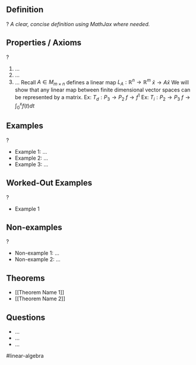 
## Definition
?
*A clear, concise definition using MathJax where needed.*

## Properties / Axioms
?
1. ...
2. ...
3. ...
Recall $A \in M_{m \times n}$ defines a linear map $L_{A}: \mathbb{R}^n \to \mathbb{R}^m$
$\bar{x} \to A \bar{x}$
We will show that any linear map between finite dimensional vector spaces can be represented by a matrix.
Ex: $T_{d}: P_{3} \to P_{2}$
	$f \to f^1$
Ex: $T_{i}: P_{2} \to P_{3}$
	$f \to \int_{0}^x{f(t)dt}$

## Examples
?
- Example 1: ...
‎ 
- Example 2: ...
‎ 
- Example 3: ...

## Worked-Out Examples
?
- Example 1

## Non-examples
?
- Non-example 1: ...
- Non-example 2: ...

## Theorems
- [[Theorem Name 1]]
- [[Theorem Name 2]]

## Questions
- ...
- ...
- ...



#linear-algebra